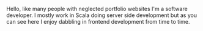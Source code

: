 Hello, like many people with neglected portfolio websites I'm a software developer. I mostly work in Scala doing server side development but as you can see here I enjoy dabbling in frontend development from time to time.